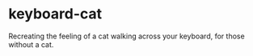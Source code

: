 # keyboard-cat
Recreating the feeling of a cat walking across your keyboard, for those without a cat.
